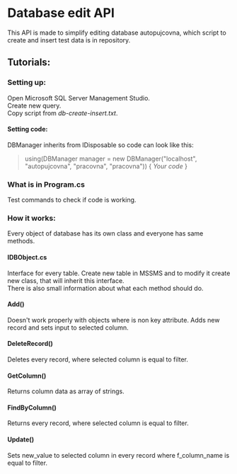 # Database edit API

This API is made to simplify editing database autopujcovna, which script to create and insert test data is in repository.

## Tutorials:

### Setting up:
Open Microsoft SQL Server Management Studio.  
Create new query.  
Copy script from *db-create-insert.txt*.
#### Setting code:
DBManager inherits from IDisposable so code can look like this:
>   using(DBManager manager = new DBManager("localhost", "autopujcovna", "pracovna", "pracovna"))
>   {
>     *Your code*
>   }

### What is in Program.cs
Test commands to check if code is working.

### How it works:
Every object of database has its own class and everyone has same methods.
#### IDBObject.cs
Interface for every table.
Create new table in MSSMS and to modify it create new class, that will inherit this interface.  
There is also small information about what each method should do.
#### Add()
Doesn't work properly with objects where is non key attribute.
Adds new record and sets input to selected column.
#### DeleteRecord()
Deletes every record, where selected column is equal to filter.
#### GetColumn()
Returns column data as array of strings.
#### FindByColumn()
Returns every record, where selected column is equal to filter.
#### Update()
Sets new_value to selected column in every record where f_column_name is equal to filter.
